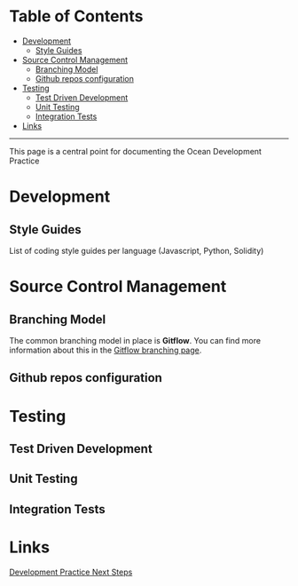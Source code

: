 
Table of Contents
=================

   * [Development](#development)
      * [Style Guides](#style-guides)
   * [Source Control Management](#source-control-management)
      * [Branching Model](#branching-model)
      * [Github repos configuration](#github-repos-configuration)
   * [Testing](#testing)
      * [Test Driven Development](#test-driven-development)
      * [Unit Testing](#unit-testing)
      * [Integration Tests](#integration-tests)
   * [Links](#links)

---

This page is a central point for documenting the Ocean Development Practice

<a href="#development"></a>
# Development

<a href="#style-guides"></a>
## Style Guides

List of coding style guides per language (Javascript, Python, Solidity)


<a href="#source-control-management"></a>
# Source Control Management

<a href="#branching-model"></a>
## Branching Model

The common branching model in place is **Gitflow**. You can find more information about this in the [Gitflow branching page](development/branching-model.md).

<a href="#github-repos-configuration"></a>
## Github repos configuration



<a href="#testing"></a>
# Testing



<a href="#test-driven-development"></a>
## Test Driven Development



<a href="#unit-testing"></a>
## Unit Testing



<a href="#integration-tests"></a>
## Integration Tests



<a href="#links"></a>
# Links

[Development Practice Next Steps](https://github.com/oceanprotocol/engineering/issues?q=is%3Aissue+is%3Aopen+label%3ADevelopment)